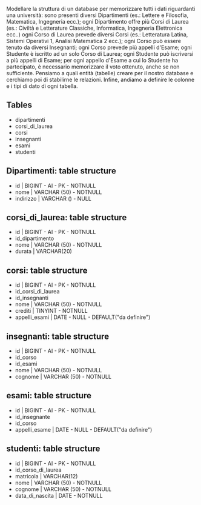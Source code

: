 Modellare la struttura di un database per memorizzare tutti i dati riguardanti una università:
sono presenti diversi Dipartimenti (es.: Lettere e Filosofia, Matematica, Ingegneria ecc.);
ogni Dipartimento offre più Corsi di Laurea (es.: Civiltà e Letterature Classiche, Informatica, Ingegneria Elettronica ecc..)
ogni Corso di Laurea prevede diversi Corsi (es.: Letteratura Latina, Sistemi Operativi 1, Analisi Matematica 2 ecc.);
ogni Corso può essere tenuto da diversi Insegnanti;
ogni Corso prevede più appelli d'Esame;
ogni Studente è iscritto ad un solo Corso di Laurea;
ogni Studente può iscriversi a più appelli di Esame;
per ogni appello d'Esame a cui lo Studente ha partecipato, è necessario memorizzare il voto ottenuto, anche se non sufficiente. Pensiamo a quali entità (tabelle) creare per il nostro database e cerchiamo poi di stabilirne le relazioni. Infine, andiamo a definire le colonne e i tipi di dato di ogni tabella.

## Tables
- dipartimenti
- corsi_di_laurea
- corsi
- insegnanti
- esami
- studenti

## Dipartimenti: table structure
- id | BIGINT - AI - PK - NOTNULL
- nome | VARCHAR (50) - NOTNULL
- indirizzo | VARCHAR () - NULL


## corsi_di_laurea: table structure
- id | BIGINT - AI - PK - NOTNULL
- id_dipartimento
- nome | VARCHAR (50) - NOTNULL
- durata | VARCHAR(20)


## corsi: table structure
- id | BIGINT - AI - PK - NOTNULL
- id_corsi_di_laurea
- id_insegnanti
- nome | VARCHAR (50) - NOTNULL
- crediti | TINYINT - NOTNULL
- appelli_esami | DATE - NULL - DEFAULT("da definire")

## insegnanti: table structure
- id | BIGINT - AI - PK - NOTNULL
- id_corso
- id_esami
- nome | VARCHAR (50) - NOTNULL
- cognome | VARCHAR (50) - NOTNULL

## esami: table structure
- id | BIGINT - AI - PK - NOTNULL
- id_insegnante
- id_corso
- appelli_esame | DATE - NULL - DEFAULT("da definire")

## studenti: table structure
- id | BIGINT - AI - PK - NOTNULL
- id_corso_di_laurea
- matricola | VARCHAR(12)
- nome | VARCHAR (50) - NOTNULL
- cognome | VARCHAR (50) - NOTNULL
- data_di_nascita | DATE - NOTNULL




